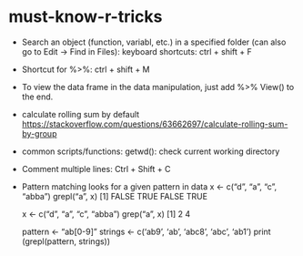 # must-know-r-tricks
- Search an object (function, variabl, etc.) in a specified folder (can also go to Edit -> Find in Files): keyboard shortcuts: ctrl + shift + F
- Shortcut for %>%: ctrl + shift + M
- To view the data frame in the data manipulation, just add %>% View() to the end. 
- calculate rolling sum by default
https://stackoverflow.com/questions/63662697/calculate-rolling-sum-by-group
- common scripts/functions:
getwd(): check current working directory
- Comment multiple lines: Ctrl + Shift + C
- Pattern matching looks for a given pattern in data
  x <- c(“d”, “a”, “c”, “abba”)
  grepl(“a”, x)
  [1] FALSE  TRUE FALSE  TRUE

  x <- c(“d”, “a”, “c”, “abba”)
  grep(“a”, x)
  [1] 2 4


  pattern <- “ab[0-9]”
  strings <- c(‘ab9’, ‘ab’, ‘abc8’, ‘abc’, ‘ab1’)
  print (grepl(pattern, strings))
